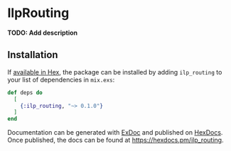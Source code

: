 # IlpRouting

**TODO: Add description**

## Installation

If [available in Hex](https://hex.pm/docs/publish), the package can be installed
by adding `ilp_routing` to your list of dependencies in `mix.exs`:

```elixir
def deps do
  [
    {:ilp_routing, "~> 0.1.0"}
  ]
end
```

Documentation can be generated with [ExDoc](https://github.com/elixir-lang/ex_doc)
and published on [HexDocs](https://hexdocs.pm). Once published, the docs can
be found at <https://hexdocs.pm/ilp_routing>.


